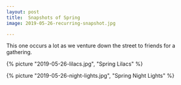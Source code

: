 ```yaml
---
layout: post
title:  Snapshots of Spring
image: 2019-05-26-recurring-snapshot.jpg

---
```


This one occurs a lot as we venture down the street to friends for a gathering. 
 

<!--more-->
  
  {% picture "2019-05-26-lilacs.jpg", "Spring Lilacs" %}
  
  {% picture "2019-05-26-night-lights.jpg", "Spring Night Lights" %}  
   
